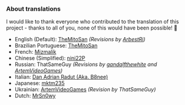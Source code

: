 ### About translations
I would like to thank everyone who contributed to the translation of this project - thanks to all of you, none of this would have been possible! 💜

- English (Default): [TheMitoSan](https://github.com/themitosan) _(Revisions by [ArbestRi](https://github.com/ArbestRi))_
- Brazilian Portuguese: [TheMitoSan](https://github.com/themitosan)
- French: [Mizmalik](https://github.com/Mizmalik)
- Chinese (Simplified): [nini22P](https://github.com/nini22P)
- Russian: ThatSameGuy _(Revisions by [gandalfthewhite](https://github.com/gandalfthewhite19890404) and [ArtemVideoGames](https://github.com/ArtemVideoGames))_
- Italian: [Dan Adrian Radut (Aka. B8nee)](https://github.com/B8nee)
- Japanese: [mktm235](https://github.com/mktm235)
- Ukrainian: [ArtemVideoGames](https://github.com/ArtemVideoGames) _(Revision by ThatSameGuy)_
- Dutch: [MrSn0wy](https://github.com/MrSn0wy)